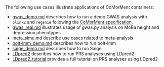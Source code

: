 The following use cases illustrate applications of CoMorMent containers:
* [gwas_demo.md](gwas_demo.md) describes how to run a demo GWAS analysis with ``plink2`` and ``regenie`` following the [CoMorMent specification](../gwas/pheno_geno_specification.md).
* [gwas_real.md](gwas_real.md) illustrates usage of gwas.py analysis on MoBa height and depression phenotypes
* [meta_simu.md](meta_simu.md) describe use cases related to meta-analysis
* [bolt-lmm_demo.md](bolt-lmm_demo.md) describes how to run bolt-lmm
* [saige_demo.md](saige_demo.md) describes how to run Saige
* [LDpred2](LDpred2/README.md) describes how to run PRS analyses using LDpred2
* [LDpred2_tutorial](LDpred2_tutorial/README.md) provides a full tutorial on PRS analyses using LDpred2
